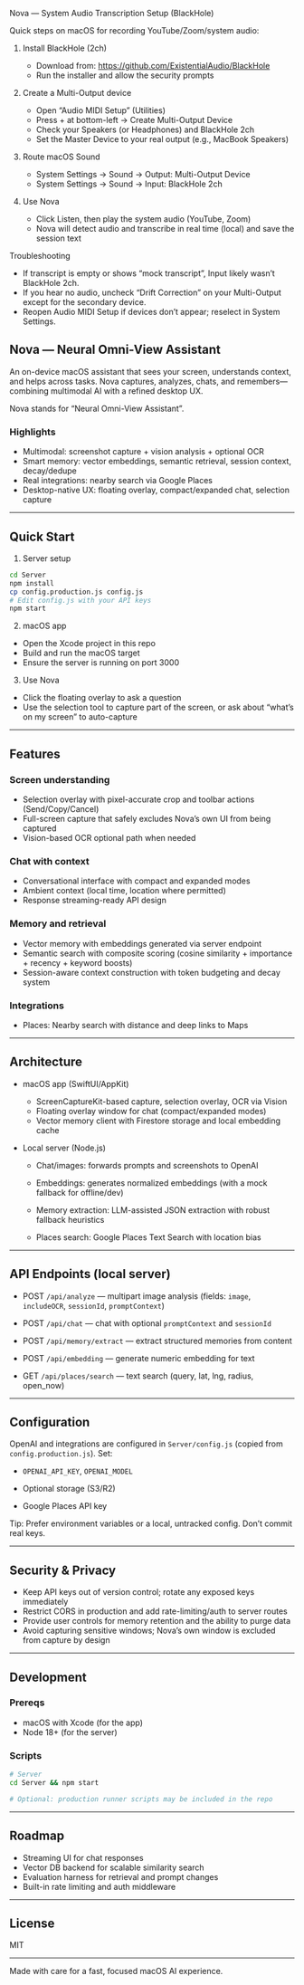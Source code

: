 Nova — System Audio Transcription Setup (BlackHole)

Quick steps on macOS for recording YouTube/Zoom/system audio:

1) Install BlackHole (2ch)
   - Download from: https://github.com/ExistentialAudio/BlackHole
   - Run the installer and allow the security prompts

2) Create a Multi-Output device
   - Open “Audio MIDI Setup” (Utilities)
   - Press + at bottom-left → Create Multi-Output Device
   - Check your Speakers (or Headphones) and BlackHole 2ch
   - Set the Master Device to your real output (e.g., MacBook Speakers)

3) Route macOS Sound
   - System Settings → Sound → Output: Multi-Output Device
   - System Settings → Sound → Input: BlackHole 2ch

4) Use Nova
   - Click Listen, then play the system audio (YouTube, Zoom)
   - Nova will detect audio and transcribe in real time (local) and save the session text

Troubleshooting
- If transcript is empty or shows “mock transcript”, Input likely wasn’t BlackHole 2ch.
- If you hear no audio, uncheck “Drift Correction” on your Multi-Output except for the secondary device.
- Reopen Audio MIDI Setup if devices don’t appear; reselect in System Settings.

## Nova — Neural Omni-View Assistant

An on-device macOS assistant that sees your screen, understands context, and helps across tasks. Nova captures, analyzes, chats, and remembers—combining multimodal AI with a refined desktop UX.

Nova stands for “Neural Omni-View Assistant”.

### Highlights
- Multimodal: screenshot capture + vision analysis + optional OCR
- Smart memory: vector embeddings, semantic retrieval, session context, decay/dedupe
- Real integrations: nearby search via Google Places
- Desktop-native UX: floating overlay, compact/expanded chat, selection capture

---

## Quick Start

1) Server setup
```bash
cd Server
npm install
cp config.production.js config.js
# Edit config.js with your API keys
npm start
```

2) macOS app
- Open the Xcode project in this repo
- Build and run the macOS target
- Ensure the server is running on port 3000

3) Use Nova
- Click the floating overlay to ask a question
- Use the selection tool to capture part of the screen, or ask about “what’s on my screen” to auto-capture

---

## Features

### Screen understanding
- Selection overlay with pixel-accurate crop and toolbar actions (Send/Copy/Cancel)
- Full-screen capture that safely excludes Nova’s own UI from being captured
- Vision-based OCR optional path when needed

### Chat with context
- Conversational interface with compact and expanded modes
- Ambient context (local time, location where permitted)
- Response streaming-ready API design

### Memory and retrieval
- Vector memory with embeddings generated via server endpoint
- Semantic search with composite scoring (cosine similarity + importance + recency + keyword boosts)
- Session-aware context construction with token budgeting and decay system

### Integrations

- Places: Nearby search with distance and deep links to Maps

---

## Architecture

- macOS app (SwiftUI/AppKit)
  - ScreenCaptureKit-based capture, selection overlay, OCR via Vision
  - Floating overlay window for chat (compact/expanded modes)
  - Vector memory client with Firestore storage and local embedding cache

- Local server (Node.js)
  - Chat/images: forwards prompts and screenshots to OpenAI
  - Embeddings: generates normalized embeddings (with a mock fallback for offline/dev)
  - Memory extraction: LLM-assisted JSON extraction with robust fallback heuristics
  
  - Places search: Google Places Text Search with location bias

---

## API Endpoints (local server)

- POST `/api/analyze` — multipart image analysis (fields: `image`, `includeOCR`, `sessionId`, `promptContext`)
- POST `/api/chat` — chat with optional `promptContext` and `sessionId`
- POST `/api/memory/extract` — extract structured memories from content
- POST `/api/embedding` — generate numeric embedding for text

- GET  `/api/places/search` — text search (query, lat, lng, radius, open_now)

---

## Configuration

OpenAI and integrations are configured in `Server/config.js` (copied from `config.production.js`). Set:
- `OPENAI_API_KEY`, `OPENAI_MODEL`
- Optional storage (S3/R2)

- Google Places API key

Tip: Prefer environment variables or a local, untracked config. Don’t commit real keys.

---

## Security & Privacy

- Keep API keys out of version control; rotate any exposed keys immediately
- Restrict CORS in production and add rate-limiting/auth to server routes
- Provide user controls for memory retention and the ability to purge data
- Avoid capturing sensitive windows; Nova’s own window is excluded from capture by design

---

## Development

### Prereqs
- macOS with Xcode (for the app)
- Node 18+ (for the server)

### Scripts
```bash
# Server
cd Server && npm start

# Optional: production runner scripts may be included in the repo
```

---

## Roadmap
- Streaming UI for chat responses
- Vector DB backend for scalable similarity search
- Evaluation harness for retrieval and prompt changes
- Built-in rate limiting and auth middleware

---

## License
MIT

---

Made with care for a fast, focused macOS AI experience.

